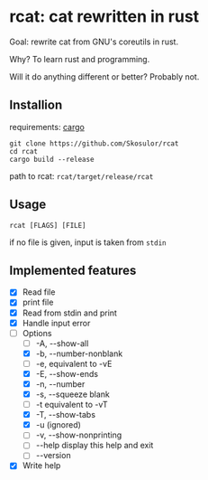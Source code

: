 # rcat: cat rewritten in rust

Goal: rewrite cat from GNU's coreutils in rust.

Why? To learn rust and programming.

Will it do anything different or better? Probably not.

## Installion

requirements: [cargo](https://doc.rust-lang.org/cargo/getting-started/installation.html "cargo")


```
git clone https://github.com/Skosulor/rcat
cd rcat
cargo build --release
```

path to rcat: `rcat/target/release/rcat`

## Usage

`rcat [FLAGS] [FILE]`

if no file is given, input is taken from `stdin` 

## Implemented features

* [X] Read file 
* [X] print file 
* [X] Read from stdin and print
* [X] Handle input error
* [ ] Options
  * [ ] -A, --show-all
  * [X] -b, --number-nonblank
  * [ ] -e, equivalent to -vE
  * [X] -E, --show-ends
  * [X] -n, --number
  * [X] -s, --squeeze blank
  * [ ] -t  equivalent to -vT
  * [X] -T, --show-tabs
  * [X] -u (ignored)
  * [ ] -v, --show-nonprinting
  * [ ] --help display this help and exit
  * [ ] --version
* [X] Write help
